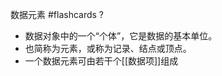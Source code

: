 数据元素 #flashcards
?
- 数据对象中的一个“个体”，它是数据的基本单位。
- 也简称为元素，或称为记录、结点或顶点。
- 一个数据元素可由若干个[[数据项]]组成
<!--ID: 1706081830238-->

<!--SR:!2024-01-22,1,210-->